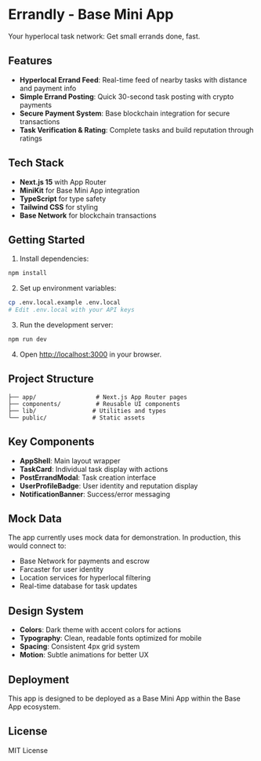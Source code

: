 # Errandly - Base Mini App

Your hyperlocal task network: Get small errands done, fast.

## Features

- **Hyperlocal Errand Feed**: Real-time feed of nearby tasks with distance and payment info
- **Simple Errand Posting**: Quick 30-second task posting with crypto payments
- **Secure Payment System**: Base blockchain integration for secure transactions
- **Task Verification & Rating**: Complete tasks and build reputation through ratings

## Tech Stack

- **Next.js 15** with App Router
- **MiniKit** for Base Mini App integration
- **TypeScript** for type safety
- **Tailwind CSS** for styling
- **Base Network** for blockchain transactions

## Getting Started

1. Install dependencies:
```bash
npm install
```

2. Set up environment variables:
```bash
cp .env.local.example .env.local
# Edit .env.local with your API keys
```

3. Run the development server:
```bash
npm run dev
```

4. Open [http://localhost:3000](http://localhost:3000) in your browser.

## Project Structure

```
├── app/                 # Next.js App Router pages
├── components/          # Reusable UI components
├── lib/                # Utilities and types
└── public/             # Static assets
```

## Key Components

- **AppShell**: Main layout wrapper
- **TaskCard**: Individual task display with actions
- **PostErrandModal**: Task creation interface
- **UserProfileBadge**: User identity and reputation display
- **NotificationBanner**: Success/error messaging

## Mock Data

The app currently uses mock data for demonstration. In production, this would connect to:
- Base Network for payments and escrow
- Farcaster for user identity
- Location services for hyperlocal filtering
- Real-time database for task updates

## Design System

- **Colors**: Dark theme with accent colors for actions
- **Typography**: Clean, readable fonts optimized for mobile
- **Spacing**: Consistent 4px grid system
- **Motion**: Subtle animations for better UX

## Deployment

This app is designed to be deployed as a Base Mini App within the Base App ecosystem.

## License

MIT License
